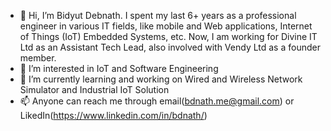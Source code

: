 - 👋 Hi, I’m Bidyut Debnath. I spent my last 6+ years as a professional engineer in various IT fields, like mobile and Web applications, Internet of Things (IoT) Embedded Systems, etc. Now, I am working for Divine IT Ltd as an Assistant Tech Lead, also involved with Vendy Ltd as a founder member.
- 👀 I’m interested in IoT and Software Engineering
- 🌱 I’m currently learning and working on Wired and Wireless Network Simulator and Industrial IoT Solution
- 📫 Anyone can reach me through email(bdnath.me@gmail.com) or LikedIn(https://www.linkedin.com/in/bdnath/)


